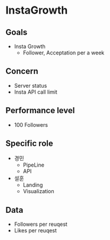 # InstaGrowth

## Goals
- Insta Growth
	- Follower, Acceptation per a week

## Concern
- Server status
- Insta API call limit

## Performance level
- 100 Followers

## Specific role
- 경민
	- PipeLine
	- API
- 설훈
	- Landing
	- Visualization

## Data
- Followers per reuqest
- Likes per reuqest

